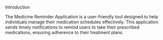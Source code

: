 Introduction

The Medicine Reminder Application is a user-friendly tool designed to help individuals manage their medication schedules effectively. This application sends timely notifications to remind users to take their prescribed medications, ensuring adherence to their treatment plans.
